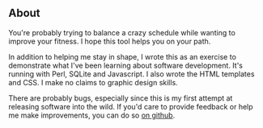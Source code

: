 ## About

You're probably trying to balance a crazy schedule while wanting to improve your
fitness.  I hope this tool helps you on your path.

In addition to helping me stay in shape, I wrote this as an exercise to
demonstrate what I've been learning about software development. It's running
with Perl, SQLite and Javascript.  I also wrote the HTML templates and CSS.
I make no claims to graphic design skills.

There are probably bugs, especially since this is my first attempt at releasing
software into the wild.  If you'd care to provide feedback or help me make
improvements, you can do so [on
github](https://github.com/ptvirgo/lunchbreak-workout).
